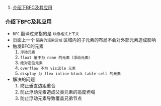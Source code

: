 1. [介绍下BFC及其应用](#介绍下BFC及其应用)


### 介绍下BFC及其应用

- `BFC` 翻译过来指的是 `块级格式上下文`   
- 页面上一个 `隔离的渲染区域` 区域内的子元素的布局不会对外部元素造成影响     
- 触发BFC的元素
  1. `浮动元素`
  2. `float 值不为 none 的元素（浮动元素）`
  3. `绝对定位元素`
  4. `overflow 不为 visible 元素`
  5. `display 为 flex inline-block table-cell 的元素`
- 解决的问题
  1. 防止垂直边距重合
  2. 防止浮动元素造成父类元素的高度坍塌
  3. 防止浮动元素导致覆盖兄弟节点



